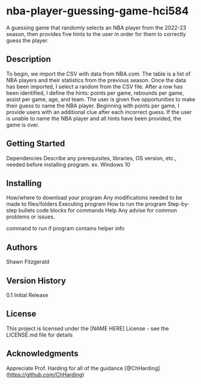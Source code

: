 # nba-player-guessing-game-hci584
A guessing game that randomly selects an NBA player from the 2022-23 season, then provides five hints to the user in order for them to correctly guess the player.

## **Description**
To begin, we import the CSV with data from NBA.com. The table is a list of NBA players and their statistics from the previous season. Once the data has been imported, I select a random from the CSV file. After a row has been identified, I define the hints: points per game, rebounds per game, assist per game, age, and team. The user is given five opportunities to make their guess to name the NBA player. Beginning with points per game, I provide users with an additional clue after each incorrect guess. If the user is unable to name the NBA player and all hints have been provided, the game is over.

## **Getting Started**
Dependencies
Describe any prerequisites, libraries, OS version, etc., needed before installing program.
ex. Windows 10

## **Installing**
How/where to download your program
Any modifications needed to be made to files/folders
Executing program
How to run the program
Step-by-step bullets
code blocks for commands
Help
Any advise for common problems or issues.

command to run if program contains helper info

## **Authors**
Shawn Fitzgerald

## **Version History**
0.1
Initial Release

## **License**
This project is licensed under the [NAME HERE] License - see the LICENSE.md file for details

## **Acknowledgments**
Appreciate Prof. Harding for all of the guidance
[@ChHarding] (https://github.com/ChHarding)
